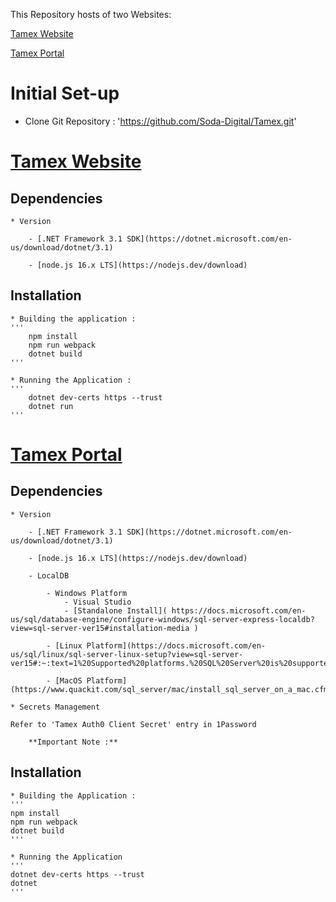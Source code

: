 This Repository hosts of two Websites:

[Tamex Website](https://tamex.com.au)

[Tamex Portal](https://portal.tamex.com.au/)



# Initial Set-up

- Clone Git Repository : 'https://github.com/Soda-Digital/Tamex.git'


# [Tamex Website](https://tamex.com.au)

## Dependencies

	* Version 

		- [.NET Framework 3.1 SDK](https://dotnet.microsoft.com/en-us/download/dotnet/3.1)

		- [node.js 16.x LTS](https://nodejs.dev/download)

## Installation 

	* Building the application :
	'''
		npm install
		npm run webpack
		dotnet build
	'''
		
	* Running the Application :
	'''
		dotnet dev-certs https --trust
		dotnet run
	'''

# [Tamex Portal](https://tamex.com.au)

## Dependencies

	
	* Version
	
		- [.NET Framework 3.1 SDK](https://dotnet.microsoft.com/en-us/download/dotnet/3.1)

		- [node.js 16.x LTS](https://nodejs.dev/download)
		
		- LocalDB 
		
			- Windows Platform
				- Visual Studio 
				- [Standalone Install]( https://docs.microsoft.com/en-us/sql/database-engine/configure-windows/sql-server-express-localdb?view=sql-server-ver15#installation-media )
			
			- [Linux Platform](https://docs.microsoft.com/en-us/sql/linux/sql-server-linux-setup?view=sql-server-ver15#:~:text=1%20Supported%20platforms.%20SQL%20Server%20is%20supported%20on,command%20line.%20%20...%20You%20can...%20More%20)
		 
			- [MacOS Platform](https://www.quackit.com/sql_server/mac/install_sql_server_on_a_mac.cfm#:~:text=Microsoft%20has%20made%20SQL%20Server%20available%20for%20macOS,on%20a%20Mac%20prior%20to%20SQL%20Server%202017%29.)

	* Secrets Management
	
	Refer to 'Tamex Auth0 Client Secret' entry in 1Password 
	
		**Important Note :**
		
## Installation

	* Building the Application :
	'''
	npm install
	npm run webpack
	dotnet build
	'''
	
	* Running the Application
	'''
	dotnet dev-certs https --trust
	dotnet 
	'''

